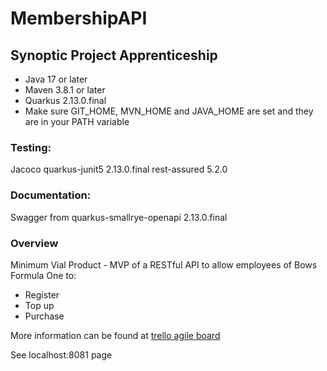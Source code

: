 # MembershipAPI
## Synoptic Project Apprenticeship

- Java 17 or later
- Maven 3.8.1 or later
- Quarkus 2.13.0.final
- Make sure GIT_HOME, MVN_HOME and JAVA_HOME are set and they are in your PATH variable


### Testing:
Jacoco
quarkus-junit5 2.13.0.final
rest-assured 5.2.0

### Documentation:
Swagger from quarkus-smallrye-openapi 2.13.0.final

### Overview
Minimum Vial Product - MVP of a RESTful API to allow employees of Bows Formula One to:
- Register
- Top up
- Purchase

More information can be found at [trello agile board]

See localhost:8081 page

[trello agile board]: https://trello.com/b/sKd4SgK2/synoptic-project-membership-api
